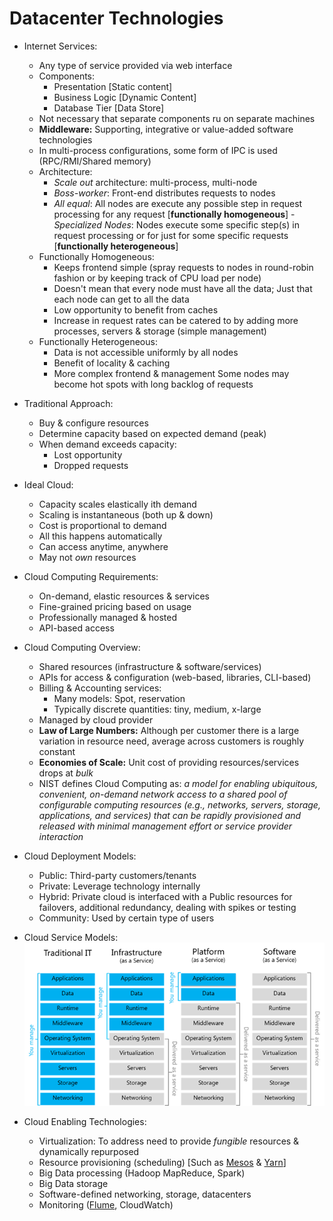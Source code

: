# Datacenter Technologies

- Internet Services:
    - Any type of service provided via web interface
    - Components:
        - Presentation [Static content]
        - Business Logic [Dynamic Content]
        - Database Tier [Data Store]
    - Not necessary that separate components ru on separate machines
    - __Middleware:__ Supporting, integrative or value-added software technologies
    - In multi-process configurations, some form of IPC is used (RPC/RMI/Shared memory)
    - Architecture:
        - _Scale out_ architecture: multi-process, multi-node
        - _Boss-worker_: Front-end distributes requests to nodes
        - _All equal_: All nodes are execute any possible step in request processing for any request [__functionally homogeneous__]
        -_Specialized Nodes_: Nodes execute some specific step(s) in request processing or for just for some specific requests [__functionally heterogeneous__]
    - Functionally Homogeneous:
        - Keeps frontend simple (spray requests to nodes in round-robin fashion or by keeping track of CPU load per node)
        - Doesn't mean that every node must have all the data; Just that each node can get to all the data
        - Low opportunity to benefit from caches
        - Increase in request rates can be catered to by adding more processes, servers & storage (simple management)
    - Functionally Heterogeneous:
        - Data is not accessible uniformly by all nodes
        - Benefit of locality & caching
        - More complex frontend & management
        Some nodes may become hot spots with long backlog of requests
    
- Traditional Approach: 
    - Buy & configure resources
    - Determine capacity based on expected demand (peak)
    - When demand exceeds capacity:
        - Lost opportunity
        - Dropped requests

- Ideal Cloud:
    - Capacity scales elastically ith demand
    - Scaling is instantaneous (both up & down)
    - Cost is proportional to demand
    - All this happens automatically
    - Can access anytime, anywhere
    - May not _own_ resources

- Cloud Computing Requirements:
    - On-demand, elastic resources & services
    - Fine-grained pricing based on usage
    - Professionally managed & hosted
    - API-based access

- Cloud Computing Overview:
    - Shared resources (infrastructure & software/services)
    - APIs for access & configuration (web-based, libraries, CLI-based)
    - Billing & Accounting services:
        - Many models:  Spot, reservation
        - Typically discrete quantities: tiny, medium, x-large
    - Managed by cloud provider
    - __Law of Large Numbers:__ Although per customer there is a large variation in resource need, average across customers is roughly constant
    - __Economies of Scale:__ Unit cost of providing resources/services drops at _bulk_
    - NIST defines Cloud Computing as: _a model for enabling ubiquitous, convenient, on-demand network access to a shared pool of configurable computing resources (e.g., networks, servers, storage, applications, and services) that can be rapidly provisioned and released with minimal management effort or service provider interaction_

- Cloud Deployment Models:
    - Public: Third-party customers/tenants
    - Private: Leverage technology internally
    - Hybrid: Private cloud is interfaced with a Public resources for failovers, additional redundancy, dealing with spikes or testing
    - Community: Used by certain type of users

- Cloud Service Models:
![Cloud Service Models](./images/fig6.png)

- Cloud Enabling Technologies:
    - Virtualization: To address need to provide _fungible_ resources & dynamically repurposed
    - Resource provisioning (scheduling) [Such as [Mesos](https://mesos.apache.org/) & [Yarn](https://www.geeksforgeeks.org/hadoop-yarn-architecture/)]
    - Big Data processing (Hadoop MapReduce, Spark)
    - Big Data storage
    - Software-defined networking, storage, datacenters
    - Monitoring ([Flume](https://flume.apache.org/FlumeUserGuide.html), CloudWatch)